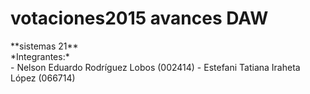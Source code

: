 <h1>votaciones2015 avances DAW</h1>
**sistemas 21**
<br>
*Integrantes:*
<br>
- Nelson Eduardo Rodríguez Lobos   (002414)
- Estefani  Tatiana Iraheta López  (066714)

